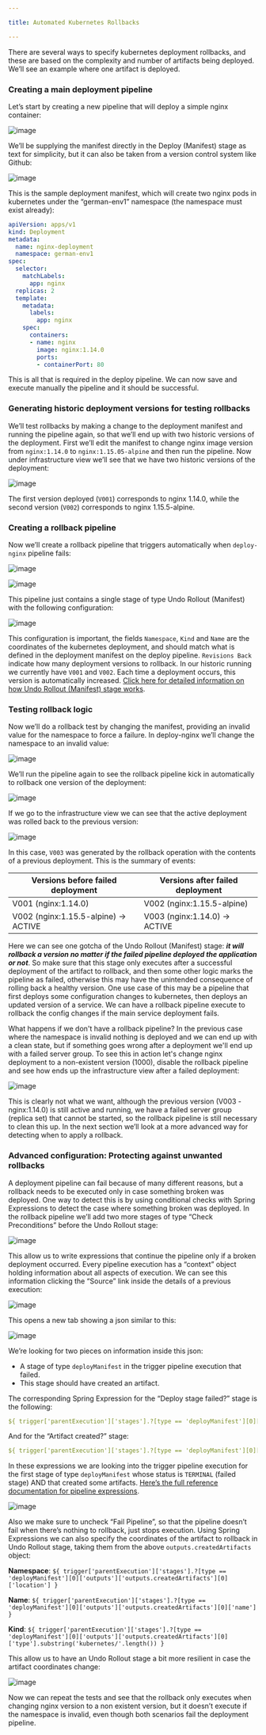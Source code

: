 ```yaml
---

title: Automated Kubernetes Rollbacks

---
```



There are several ways to specify kubernetes deployment rollbacks, and these are based on the complexity and number of artifacts being deployed. We’ll see an example where one artifact is deployed.

### Creating a main deployment pipeline

Let’s start by creating a new pipeline that will deploy a simple nginx container:

![image](/assets/images/aut-rollbacks-deploy-pipeline.png)

We’ll be supplying the manifest directly in the Deploy (Manifest) stage as text for simplicity, but it can also be taken from a version control system like Github:

![image](/assets/images/aut-rollbacks-deploy-manifest-1.png)

This is the sample deployment manifest, which will create two nginx pods in kubernetes under the “german-env1” namespace (the namespace must exist already):

```yaml
apiVersion: apps/v1
kind: Deployment
metadata:
  name: nginx-deployment
  namespace: german-env1
spec:
  selector:
    matchLabels:
      app: nginx
  replicas: 2
  template:
    metadata:
      labels:
        app: nginx
    spec:
      containers:
      - name: nginx
        image: nginx:1.14.0
        ports:
        - containerPort: 80
```

This is all that is required in the deploy pipeline. We can now save and execute manually the pipeline and it should be successful.

### Generating historic deployment versions for testing rollbacks

We’ll test rollbacks by making a change to the deployment manifest and running the pipeline again, so that we’ll end up with two historic versions of the deployment. First we’ll edit the manifest to change nginx image version from `nginx:1.14.0` to `nginx:1.15.05-alpine` and then run the pipeline. Now under infrastructure view we’ll see that we have two historic versions of the deployment:

![image](/assets/images/aut-rollbacks-infra-1.png)

The first version deployed (`V001`) corresponds to nginx 1.14.0, while the second version (`V002`) corresponds to nginx 1.15.5-alpine.

### Creating a rollback pipeline

Now we’ll create a rollback pipeline that triggers automatically when `deploy-nginx` pipeline fails:

![image](/assets/images/aut-rollbacks-rollpipeline-1.png)

![image](/assets/images/aut-rollbacks-trigger.png)

This pipeline just contains a single stage of type Undo Rollout (Manifest) with the following configuration:

![image](/assets/images/aut-rollbacks-undo-rollout-1.png)

This configuration is important, the fields `Namespace`, `Kind` and `Name` are the coordinates of the kubernetes deployment, and should match what is defined in the deployment manifest on the deploy pipeline. `Revisions Back` indicate how many deployment versions to rollback. In our historic running we currently have `V001` and `V002`. Each time a deployment occurs, this version is automatically increased. [Click here for detailed information on how Undo Rollout (Manifest) stage works](https://www.spinnaker.io/guides/user/kubernetes-v2/automated-rollbacks/#automated-rollbacks).

### Testing rollback logic

Now we’ll do a rollback test by changing the manifest, providing an invalid value for the namespace to force a failure. In deploy-nginx we’ll change the namespace to an invalid value:

![image](/assets/images/aut-rollbacks-deploy-manifest-invalid-1.png)

We’ll run the pipeline again to see the rollback pipeline kick in automatically to rollback one version of the deployment:

![image](/assets/images/aut-rollbacks-exec-history-1.png)

If we go to the infrastructure view we can see that the active deployment was rolled back to the previous version:

![image](/assets/images/aut-rollbacks-infra-2.png)

In this case, `V003` was generated by the rollback operation with the contents of a previous deployment. This is the summary of events:

| **Versions before failed deployment**  |  **Versions after failed deployment** |
|---|---|
|V001 (nginx:1.14.0)|V002 (nginx:1.15.5-alpine)|
|V002 (nginx:1.15.5-alpine) → ACTIVE|V003 (nginx:1.14.0) → ACTIVE|

Here we can see one gotcha of the Undo Rollout (Manifest) stage: _**it will rollback a version no matter if the failed pipeline deployed the application or not**_. So make sure that this stage only executes after a successful deployment of the artifact to rollback, and then some other logic marks the pipeline as failed, otherwise this may have the unintended consequence of rolling back a healthy version. One use case of this may be a pipeline that first deploys some configuration changes to kubernetes, then deploys an updated version of a service. We can have a rollback pipeline execute to rollback the config changes if the main service deployment fails.

What happens if we don't have a rollback pipeline? In the previous case where the namespace is invalid nothing is deployed and we can end up with a clean state, but if something goes wrong after a deployment we'll end up with a failed server group. To see this in action let's change nginx deployment to a non-existent version (1000), disable the rollback pipeline and see how ends up the infrastructure view after a failed deployment:

![image](/assets/images/aut-rollbacks-infra-3.png)

This is clearly not what we want, although the previous version (V003 - nginx:1.14.0) is still active and running, we have a failed server group (replica set) that cannot be started, so the rollback pipeline is still necessary to clean this up. In the next section we’ll look at a more advanced way for detecting when to apply a rollback.

### Advanced configuration: Protecting against unwanted rollbacks

A deployment pipeline can fail because of many different reasons, but a rollback needs to be executed only in case something broken was deployed. One way to detect this is by using conditional checks with Spring Expressions to detect the case where something broken was deployed. In the rollback pipeline we’ll add two more stages of type “Check Preconditions” before the Undo Rollout stage:

![image](/assets/images/aut-rollbacks-rollpipeline-2.png)

This allow us to write expressions that continue the pipeline only if a broken deployment occurred. Every pipeline execution has a “context” object holding information about all aspects of execution. We can see this information clicking the “Source” link inside the details of a previous execution:

![image](/assets/images/aut-rollbacks-exec-details-1.png)

This opens a new tab showing a json similar to this:

![image](/assets/images/aut-rollbacks-exec-json-1.png)

We’re looking for two pieces on information inside this json:

* A stage of type `deployManifest` in the trigger pipeline execution that failed.
* This stage should have created an artifact.

The corresponding Spring Expression for the “Deploy stage failed?” stage is the following:

```yaml
${ trigger['parentExecution']['stages'].?[type == 'deployManifest'][0]['status'].toString() == 'TERMINAL' }
```

And for the “Artifact created?” stage:

```yaml
${ trigger['parentExecution']['stages'].?[type == 'deployManifest'][0]['outputs']['outputs.createdArtifacts'] != null }
```

In these expressions we are looking into the trigger pipeline execution for the first stage of type `deployManifest` whose status is `TERMINAL` (failed stage) AND that created some artifacts. [Here’s the full reference documentation for pipeline expressions](https://www.spinnaker.io/reference/pipeline/expressions/).

![image](/assets/images/aut-rollbacks-precond-1.png)

Also we make sure to uncheck “Fail Pipeline”, so that the pipeline doesn’t fail when there’s nothing to rollback, just stops execution. Using Spring Expressions we can also specify the coordinates of the artifact to rollback in Undo Rollout stage, taking them from the above `outputs.createdArtifacts` object:

**Namespace**: `${ trigger['parentExecution']['stages'].?[type == 'deployManifest'][0]['outputs']['outputs.createdArtifacts'][0]['location'] }`

**Name**: `${ trigger['parentExecution']['stages'].?[type == 'deployManifest'][0]['outputs']['outputs.createdArtifacts'][0]['name'] }`

**Kind**: `${ trigger['parentExecution']['stages'].?[type == 'deployManifest'][0]['outputs']['outputs.createdArtifacts'][0]['type'].substring('kubernetes/'.length()) }`

This allow us to have an Undo Rollout stage a bit more resilient in case the artifact coordinates change:

![image](/assets/images/aut-rollbacks-undo-rollout-2.png)

Now we can repeat the tests and see that the rollback only executes when changing nginx version to a non existent version, but it doesn’t execute if the namespace is invalid, even though both scenarios fail the deployment pipeline.
